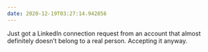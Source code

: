 ```yaml
---
date: 2020-12-19T03:27:14.942856
---
```

Just got a LinkedIn connection request from an account that almost definitely doesn’t belong to a real person. Accepting it anyway.